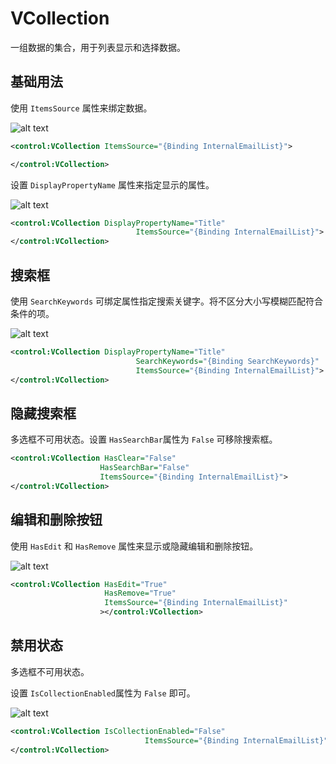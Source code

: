 
# VCollection

一组数据的集合，用于列表显示和选择数据。


## 基础用法


使用 `ItemsSource`  属性来绑定数据。


![alt text](assets/image-86.png)


```xml
<control:VCollection ItemsSource="{Binding InternalEmailList}">

</control:VCollection>
```

设置 `DisplayPropertyName` 属性来指定显示的属性。

![alt text](assets/recording-25.gif)


```xml
<control:VCollection DisplayPropertyName="Title"
                            ItemsSource="{Binding InternalEmailList}">
</control:VCollection>
```


## 搜索框


使用 `SearchKeywords` 可绑定属性指定搜索关键字。将不区分大小写模糊匹配符合条件的项。


![alt text](assets/recording-24.gif)

```xml
<control:VCollection DisplayPropertyName="Title"
                            SearchKeywords="{Binding SearchKeywords}"
                            ItemsSource="{Binding InternalEmailList}">
</control:VCollection>
```




## 隐藏搜索框


多选框不可用状态。设置 `HasSearchBar`属性为 `False` 可移除搜索框。


```xml
<control:VCollection HasClear="False"
                    HasSearchBar="False"
                    ItemsSource="{Binding InternalEmailList}">
</control:VCollection>

```

## 编辑和删除按钮


使用 `HasEdit` 和 `HasRemove` 属性来显示或隐藏编辑和删除按钮。

![alt text](assets/image-87.png)

```xml
<control:VCollection HasEdit="True"
                     HasRemove="True"
                     ItemsSource="{Binding InternalEmailList}"
                    ></control:VCollection>

```


## 禁用状态


多选框不可用状态。

设置 `IsCollectionEnabled`属性为 `False` 即可。


![alt text](assets/image-85.png)


```xml
<control:VCollection IsCollectionEnabled="False"
                              ItemsSource="{Binding InternalEmailList}">
</control:VCollection>

```

